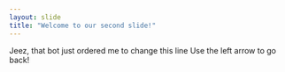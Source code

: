 ```yaml
---
layout: slide
title: "Welcome to our second slide!"
---
```

Jeez, that bot just ordered me to change this line
Use the left arrow to go back!
